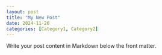 ```yaml
---
layout: post
title: "My New Post"
date: 2024-11-26
categories: [Category1, Category2]
---
```

Write your post content in Markdown below the front matter.
